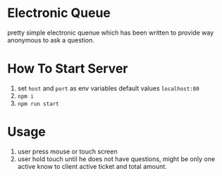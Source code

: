 Electronic Queue
=========================
pretty simple electronic quenue which has been written to provide way anonymous to ask a question. 


# How To Start Server

1. set `host` and `port` as env variables default values `localhost:80`
1. `npm i`
1. `npm run start`


# Usage 

1. user press mouse or touch screen
1. user hold touch until he does not have questions, might be only one active know to client active ticket and total amount.